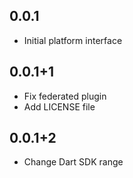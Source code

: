 ## 0.0.1

* Initial platform interface

## 0.0.1+1

* Fix federated plugin
* Add LICENSE file

## 0.0.1+2

* Change Dart SDK range